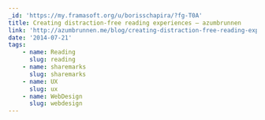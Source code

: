 ```yaml
---
_id: 'https://my.framasoft.org/u/borisschapira/?fg-T0A'
title: Creating distraction-free reading experiences — azumbrunnen
link: 'http://azumbrunnen.me/blog/creating-distraction-free-reading-experiences/'
date: '2014-07-21'
tags:
    - name: Reading
      slug: reading
    - name: sharemarks
      slug: sharemarks
    - name: UX
      slug: ux
    - name: WebDesign
      slug: webdesign
---
```


<div class="markdown"><p></p></div>
